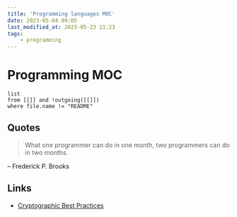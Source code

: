 ```yaml
---
title: 'Programming languages MOC'
date: 2023-05-04 09:05
last_modified_at: 2023-05-23 21:23
tags:
    - programming
---
```


# Programming MOC

```dataview
list
from [[]] and !outgoing([[]])
where file.name != "README"
```

## Quotes

> What one programmer can do in one month, two programmers can do in two months.
 
– Frederick P. Brooks

## Links

-   [Cryptographic Best Practices](https://gist.github.com/atoponce/07d8d4c833873be2f68c34f9afc5a78a)

